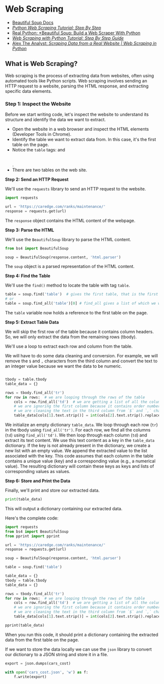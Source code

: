 # Web Scraping
- [Beautiful Soup Docs](https://www.crummy.com/software/BeautifulSoup/bs4/doc/)
- [*Python Web Scraping Tutorial: Step By Step*](https://oxylabs.io/blog/python-web-scraping)
- [Real Python: *Beautiful Soup: Build a Web Scraper With Python](https://realpython.com/beautiful-soup-web-scraper-python/)
- [*Web Scraping with Python Tutorial: Step By Step Guide*](https://nanonets.com/blog/web-scraping-with-python-tutorial/)
- [Alex The Analyst: *Scraping Data from a Real Website | Web Scraping in Python*](https://youtu.be/8dTpNajxaH0)

## **What is Web Scraping?**

Web scraping is the process of extracting data from websites, often using automated tools like Python scripts. Web scraping involves sending an HTTP request to a website, parsing the HTML response, and extracting specific data elements.

### **Step 1: Inspect the Website**

Before we start writing code, let's inspect the website to understand its structure and identify the data we want to extract.

* Open the website in a web browser and inspect the HTML elements (Developer Tools in Chrome).
* Identify the table we want to extract data from. In this case, it's the first table on the page.
* Notice the `table` tags: <table> and </table>.
* There are two tables on the web site.

**Step 2: Send an HTTP Request**

We'll use the `requests` library to send an HTTP request to the website.
```python
import requests

url = 'https://caredge.com/ranks/maintenance/'
response = requests.get(url)
```
The `response` object contains the HTML content of the webpage.

**Step 3: Parse the HTML**

We'll use the `BeautifulSoup` library to parse the HTML content.
```python
from bs4 import BeautifulSoup

soup = BeautifulSoup(response.content, 'html.parser')
```
The `soup` object is a parsed representation of the HTML content.

**Step 4: Find the Table**

We'll use the `find()` method to locate the table with tag `table`.
```python
table = soup.find('table')  # gives the first table, that is the first element with the tag 'table' ib the page
# or
table = soup.find_all('table')[0] # find_all gives a list of which we want the first element
```
The `table` variable now holds a reference to the first table on the page.

**Step 5: Extract Table Data**

We will skip the first row of the table because it contains column headers. So, we will only extract the data from the remaining rows (tbody).

We'll use a loop to extract each row and column from the table.

We will have to do some data cleaning and conversion. For example, we will remove the `$` and `,` characters from the third column and convert the text to an integer value because we want the data to be numeric.

```python

tbody = table.tbody
table_data = {}

rows = tbody.find_all('tr')
for row in rows:  # we are looping through the rows of the table
    cols = row.find_all('td')  # we are getting a list of all the columns in each row
    # we are ignoring the first column because it contains order numbers, then we are extracting the second column and using that as a key of the dictionary
    # we are cleaning the text in the third column from `$` and `,` characters and converting it from the text to an integer value
    table_data[cols[1].text.strip()] = int(cols[2].text.strip().replace('$', '').replace(',', ''))

```
We initialize an empty dictionary `table_data`. We loop through each row (`tr`) in the tbody using `find_all('tr')`.
For each row, we find all the columns (`td`) using `find_all('td')`.
We then loop through each column (`td`) and extract its text content.
We use this text content as a key in the `table_data` dictionary. If the key is not already present in the dictionary, we create a new list with an empty value.
We append the extracted value to the list associated with the key.
This code assumes that each column in the table contains a unique value (key) and a corresponding value (e.g., a numerical value). The resulting dictionary will contain these keys as keys and lists of corresponding values as values.

**Step 6: Store and Print the Data**

Finally, we'll print and store our extracted data.
```python
print(table_data)
```
This will output a dictionary containing our extracted data.

Here's the complete code:
```python
import requests
from bs4 import BeautifulSoup
from pprint import pprint

url = 'https://caredge.com/ranks/maintenance/'
response = requests.get(url)

soup = BeautifulSoup(response.content, 'html.parser')

table = soup.find('table')

table_data = {}
tbody = table.tbody
table_data = {}

rows = tbody.find_all('tr')
for row in rows:  # we are looping through the rows of the table
    cols = row.find_all('td')  # we are getting a list of all the columns in each row
    # we are ignoring the first column because it contains order numbers, then we are extracting the second column and using that as a key of the dictionary
    # we are cleaning the text in the third column from `$` and `,` characters and converting it from the text to an integer value
    table_data[cols[1].text.strip()] = int(cols[2].text.strip().replace('$', '').replace(',', ''))

pprint(table_data)
```
When you run this code, it should print a dictionary containing the extracted data from the first table on the page.

If we want to store the data locally we can use the `json` library to convert our dictionary to a JSON string and store it in a file.

```python
export = json.dumps(cars_cost)

with open('cars_cost.json', 'w') as f:
    f.write(export)
```
